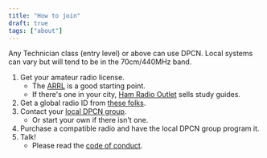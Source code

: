 ```yaml
---
title: "How to join"
draft: true
tags: ["about"]
---
```


Any Technician class (entry level) or above can use DPCN. Local systems can vary but will tend to be in the 70cm/440MHz band.

<!--more-->

1. Get your amateur radio license.
   * The [ARRL](http://www.arrl.org/getting-licensed) is a good starting point.
   * If there's one in your city, [Ham Radio Outlet](https://www.hamradio.com) sells study guides.
1. Get a global radio ID from [these folks](https://radioid.net).
1. Contact your [local DPCN group](/system).
   * Or start your own if there isn't one.
1. Purchase a compatible radio and have the local DPCN group program it.
1. Talk!
   * Please read the [code of conduct](/about/code-of-conduct).